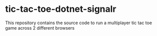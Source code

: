 # tic-tac-toe-dotnet-signalr

This repository contains the source code to run a multiplayer tic tac toe game across 2 different browsers
